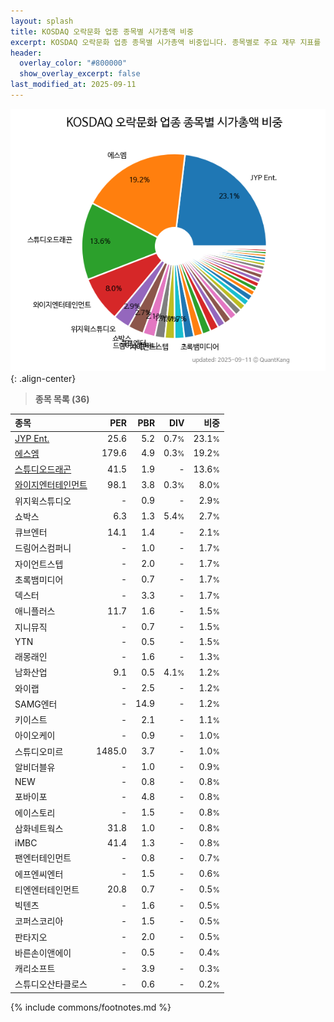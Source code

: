 ```yaml
---
layout: splash
title: KOSDAQ 오락문화 업종 종목별 시가총액 비중
excerpt: KOSDAQ 오락문화 업종 종목별 시가총액 비중입니다. 종목별로 주요 재무 지표를 함께 표시합니다.
header:
  overlay_color: "#800000"
  show_overlay_excerpt: false
last_modified_at: 2025-09-11
---
```



![KOSDAQ 오락문화 업종 종목별 시가총액 비중](/stats/sector/images/kosdaq_업종_오락문화_종목.png){: .align-center}


> **종목 목록 (36)**<a id="list"></a>

| **종목** | **PER** | **PBR** | **DIV** | **비중** |
| :------- | ------: | ------: | ------: | -------: |
| [JYP Ent.](/035900/) | 25.6 | 5.2 | 0.7<small>%</small> | 23.1<small>%</small> |
| [에스엠](/041510/) | 179.6 | 4.9 | 0.3<small>%</small> | 19.2<small>%</small> |
| [스튜디오드래곤](/253450/) | 41.5 | 1.9 | - | 13.6<small>%</small> |
| [와이지엔터테인먼트](/122870/) | 98.1 | 3.8 | 0.3<small>%</small> | 8.0<small>%</small> |
| 위지윅스튜디오 | - | 0.9 | - | 2.9<small>%</small> |
| 쇼박스 | 6.3 | 1.3 | 5.4<small>%</small> | 2.7<small>%</small> |
| 큐브엔터 | 14.1 | 1.4 | - | 2.1<small>%</small> |
| 드림어스컴퍼니 | - | 1.0 | - | 1.7<small>%</small> |
| 자이언트스텝 | - | 2.0 | - | 1.7<small>%</small> |
| 초록뱀미디어 | - | 0.7 | - | 1.7<small>%</small> |
| 덱스터 | - | 3.3 | - | 1.7<small>%</small> |
| 애니플러스 | 11.7 | 1.6 | - | 1.5<small>%</small> |
| 지니뮤직 | - | 0.7 | - | 1.5<small>%</small> |
| YTN | - | 0.5 | - | 1.5<small>%</small> |
| 래몽래인 | - | 1.6 | - | 1.3<small>%</small> |
| 남화산업 | 9.1 | 0.5 | 4.1<small>%</small> | 1.2<small>%</small> |
| 와이랩 | - | 2.5 | - | 1.2<small>%</small> |
| SAMG엔터 | - | 14.9 | - | 1.2<small>%</small> |
| 키이스트 | - | 2.1 | - | 1.1<small>%</small> |
| 아이오케이 | - | 0.9 | - | 1.0<small>%</small> |
| 스튜디오미르 | 1485.0 | 3.7 | - | 1.0<small>%</small> |
| 알비더블유 | - | 1.0 | - | 0.9<small>%</small> |
| NEW | - | 0.8 | - | 0.8<small>%</small> |
| 포바이포 | - | 4.8 | - | 0.8<small>%</small> |
| 에이스토리 | - | 1.5 | - | 0.8<small>%</small> |
| 삼화네트웍스 | 31.8 | 1.0 | - | 0.8<small>%</small> |
| iMBC | 41.4 | 1.3 | - | 0.8<small>%</small> |
| 팬엔터테인먼트 | - | 0.8 | - | 0.7<small>%</small> |
| 에프엔씨엔터 | - | 1.5 | - | 0.6<small>%</small> |
| 티엔엔터테인먼트 | 20.8 | 0.7 | - | 0.5<small>%</small> |
| 빅텐츠 | - | 1.6 | - | 0.5<small>%</small> |
| 코퍼스코리아 | - | 1.5 | - | 0.5<small>%</small> |
| 판타지오 | - | 2.0 | - | 0.5<small>%</small> |
| 바른손이앤에이 | - | 0.5 | - | 0.4<small>%</small> |
| 캐리소프트 | - | 3.9 | - | 0.3<small>%</small> |
| 스튜디오산타클로스 | - | 0.6 | - | 0.2<small>%</small> |

{% include commons/footnotes.md %}
